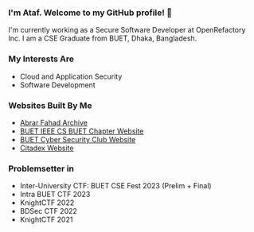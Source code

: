 ### I'm Ataf. Welcome to my GitHub profile! 👋
I'm currently working as a Secure Software Developer at OpenRefactory Inc. I am a CSE Graduate from BUET, Dhaka, Bangladesh.

### My Interests Are
- Cloud and Application Security
- Software Development

### Websites Built By Me
- [Abrar Fahad Archive](https://abrarfahadarchive.org)
- [BUET IEEE CS BUET Chapter Website](https://ieeecsbuet.org)
- [BUET Cyber Security Club Website](https://buetsec.github.io)
- [Citadex Website](https://citadex.pages.dev)

### Problemsetter in
- Inter-University CTF: BUET CSE Fest 2023 (Prelim + Final)
- Intra BUET CTF 2023
- KnightCTF 2022
- BDSec CTF 2022
- KnightCTF 2021
